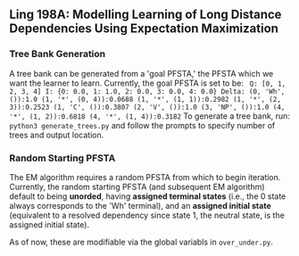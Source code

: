 ## Ling 198A: Modelling Learning of Long Distance Dependencies Using Expectation Maximization

### Tree Bank Generation

A tree bank can be generated from a 'goal PFSTA,' the PFSTA which we want the learner to learn.
Currently, the goal PFSTA is set to be: 
    ``` 
        Q: [0, 1, 2, 3, 4]
        I: {0: 0.0, 1: 1.0, 2: 0.0, 3: 0.0, 4: 0.0}
        Delta:
        (0, 'Wh', ()):1.0
        (1, '*', (0, 4)):0.0688
        (1, '*', (1, 1)):0.2982
        (1, '*', (2, 3)):0.2523
        (1, 'C', ()):0.3807
        (2, 'V', ()):1.0
        (3, 'NP', ()):1.0
        (4, '*', (1, 2)):0.6818
        (4, '*', (1, 4)):0.3182
    ```
To generate a tree bank, run: ```python3 generate_trees.py``` and follow the prompts to specify number of trees and output location. 

### Random Starting PFSTA
The EM algorithm requires a random PFSTA from which to begin iteration. Currently, the random starting PFSTA (and subsequent EM algorithm) default to being **unorded**, having **assigned terminal states** (i.e., the 0 state always corresponds to the 'Wh' terminal), and an **assigned initial state** (equivalent to a resolved dependency since state 1, the neutral state, is the assigned initial state). 

As of now, these are modifiable via the global variabls in ```over_under.py```.